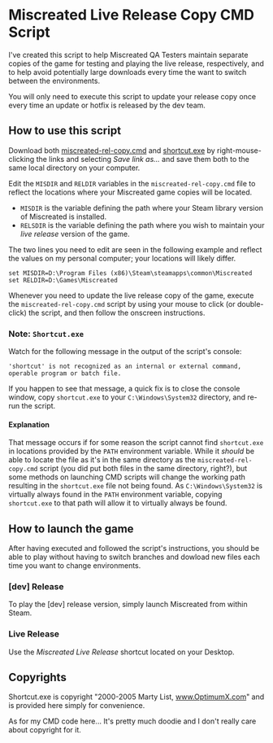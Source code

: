 # Miscreated Live Release Copy CMD Script

I've created this script to help Miscreated QA Testers maintain separate copies
of the game for testing and playing the live release, respectively, and to help
avoid potentially large downloads every time the want to switch between the
environments.

You will only need to execute this script to update your release copy once every
time an update or hotfix is released by the dev team.

## How to use this script
Download both [miscreated-rel-copy.cmd](https://github.com/Spafbi/MyGameSettings/raw/master/miscreated-rel-copy/miscreated-rel-copy.cmd) and [shortcut.exe](https://github.com/Spafbi/MyGameSettings/raw/master/miscreated-rel-copy/Shortcut.exe) by right-mouse-clicking the links and selecting _Save link as..._ and save them both to the same local directory on your computer.

Edit the `MISDIR` and `RELDIR` variables in the `miscreated-rel-copy.cmd` file
to reflect the locations where your Miscreated game copies will be located.

 * `MISDIR` is the variable defining the path where your Steam library version
 of Miscreated is installed. 
 * `RELSDIR` is the variable defining the path where you wish to maintain your
 _live release_ version of the game. 

The two lines you need to edit are seen in the following example and reflect the
values on my personal computer; your locations will likely differ. 

```
set MISDIR=D:\Program Files (x86)\Steam\steamapps\common\Miscreated
set RELDIR=D:\Games\Miscreated
```

Whenever you need to update the live release copy of the game, execute the
`miscreated-rel-copy.cmd` script by using your mouse to click (or double-click) 
the script, and then follow the onscreen instructions.

### Note: `Shortcut.exe`
Watch for the following message in the output of the script's console:
```
'shortcut' is not recognized as an internal or external command,
operable program or batch file.
```
If you happen to see that message, a quick fix is to close the console window,
copy `shortcut.exe` to your `C:\Windows\System32` directory, and re-run the
script.

#### Explanation
That message occurs if for some reason the script cannot find `shortcut.exe`
in locations provided by the `PATH` environment variable. While it _should_ be
able to locate the file as it's in the same directory as the
`miscreated-rel-copy.cmd` script (you did put both files in the same directory,
right?), but some methods on launching CMD scripts will change the working path
resulting in the `shortcut.exe` file not being found. As `C:\Windows\System32`
is virtually always found in the `PATH` environment variable, copying
`shortcut.exe` to that path will allow it to virtually always be found.

## How to launch the game
After having executed and followed the script's instructions, you should be able
to play without having to switch branches and dowload new files each time you
want to change environments.
### [dev] Release
To play the [dev] release version, simply launch Miscreated from within Steam.
### Live Release
Use the _Miscreated Live Release_ shortcut located on your Desktop.

## Copyrights
Shortcut.exe is copyright "2000-2005 Marty List, www.OptimumX.com" and is
provided here simply for convenience.

As for my CMD code here... It's pretty much doodie and I don't really care
about copyright for it.
